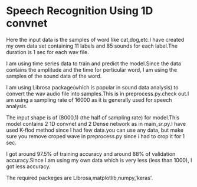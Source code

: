 # Speech Recognition Using 1D convnet

Here the input data is the samples of word like cat,dog,etc.I have created my own data set containing 11 labels and 85 sounds for each label.The duration is 1 sec for each wav file.

I am using time series data to train and predict the model.Since the data contains the amplitude and the time for perticular word, I am using the samples of the sound data of the word.

I am using Librosa package(which is popular in sound data analysis) to convert the wav audio file into samples.This is in preprocess.py.check out.I am using a sampling rate of 16000 as it is generally used for speech analysis.

The input shape is of (8000,1) (the half of sampling rate) for model.This model contains 2 1D convnet and 2 Dense network as in main_sr.py.I have  used K-flod method since I had few data.you can use any data, but make sure you remove croped  wave in preprocess.py since i had to crop it for 1 sec.

I got around 97.5% of training accuracy and around 88% of validation accuracy.Since I am using my own data which is very less
(less than 1000), I got less accuracy.



The required packeges are Librosa,matplotlib,numpy,'keras'.
